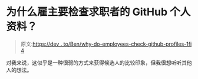 # 为什么雇主要检查求职者的 GitHub 个人资料？

> 原文:[https://dev . to/Ben/why-do-employees-check-github-profiles-1fi 4](https://dev.to/ben/why-do-employers-check-github-profiles-1fi4)

对我来说，这似乎是一种很弱的方式来获得候选人的比较印象，但我很想听听其他人的想法。